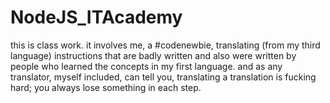 # NodeJS_ITAcademy
this is class work. it involves me, a #codenewbie, translating (from my third language) instructions that are badly written and also were written by people who learned the concepts in my first language. and as any translator, myself included, can tell you, translating a translation is fucking hard; you always lose something in each step.

